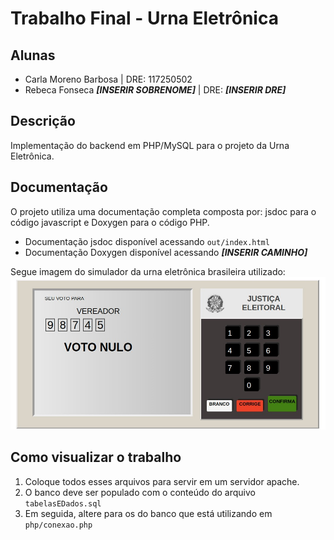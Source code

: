 # Trabalho Final - Urna Eletrônica
## Alunas
- Carla Moreno Barbosa | DRE: 117250502
- Rebeca Fonseca _**[INSERIR SOBRENOME]**_ | DRE: **_[INSERIR DRE]_**

## Descrição
Implementação do backend em PHP/MySQL para o projeto da Urna Eletrônica.

## Documentação
O projeto utiliza uma documentação completa composta por: jsdoc para o código javascript e Doxygen para o código PHP.
- Documentação jsdoc disponível acessando ```out/index.html```
- Documentação Doxygen disponível acessando _**[INSERIR CAMINHO]**_

Segue imagem do simulador da urna eletrônica brasileira utilizado:
![Urna Eletrônica](screenshot.jpg)

## Como visualizar o trabalho
1. Coloque todos esses arquivos para servir em um servidor apache.
2. O banco deve ser populado com o conteúdo do arquivo ```tabelasEDados.sql```
3. Em seguida, altere para os do banco que está utilizando em ```php/conexao.php```

